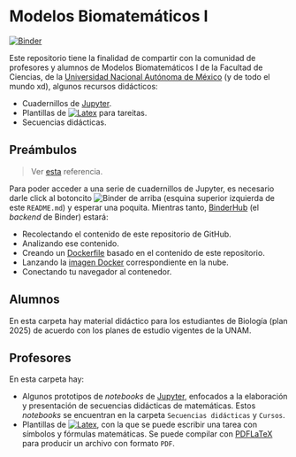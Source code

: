 # Modelos Biomatemáticos I

[![Binder](https://mybinder.org/badge_logo.svg)](https://mybinder.org/v2/gh/mijailo/modelos_biomatematicos/master)

Este repositorio tiene la finalidad de compartir con la comunidad de profesores y alumnos de Modelos Biomatemáticos I de la Facultad de Ciencias, de la [Universidad Nacional Autónoma de México](https://www.unam.mx/) (y de todo el mundo xd), algunos recursos didácticos:

- Cuadernillos de [Jupyter](https://jupyter.org/).
- Plantillas de [![Latex](https://wikimedia.org/api/rest_v1/media/math/render/svg/45c5b62b0f454f4ed8caa486d6d3cd0e0c065232)](https://es.wikipedia.org/wiki/TeX) para tareitas.
- Secuencias didácticas.

## Preámbulos

> Ver [esta](https://github.com/alan-turing-institute/the-turing-way/blob/main/workshops/boost-research-reproducibility-binder/workshop-presentations/zero-to-binder-python.md) referencia.

Para poder acceder a una serie de cuadernillos de Jupyter, es necesario darle click al botoncito ![Binder](https://mybinder.org/badge_logo.svg) de arriba (esquina superior izquierda de este `README.md`) y esperar una poquita. Mientras tanto, [BinderHub](https://binderhub.readthedocs.io/en/latest/index.html) (el _backend_ de Binder) estará:

- Recolectando el contenido de este repositorio de GitHub.
- Analizando ese contenido.
- Creando un [Dockerfile](https://docs.docker.com/engine/reference/builder/) basado en el contenido de este repositorio.
- Lanzando la [imagen Docker](https://docs.docker.com/engine/reference/commandline/images/) correspondiente en la nube.
- Conectando tu navegador al contenedor.

## Alumnos

En esta carpeta hay material didáctico para los estudiantes de Biología (plan 2025) de acuerdo con los planes de estudio vigentes de la UNAM.

## Profesores

En esta carpeta hay:

* Algunos prototipos de _notebooks_ de [Jupyter](https://jupyter4edu.github.io/jupyter-edu-book/), enfocados a la elaboración y presentación de secuencias didácticas de matemáticas. Estos _notebooks_ se encuentran en la carpeta `Secuencias didácticas` y `Cursos`.
* Plantillas de [![Latex](https://wikimedia.org/api/rest_v1/media/math/render/svg/45c5b62b0f454f4ed8caa486d6d3cd0e0c065232)](https://es.wikipedia.org/wiki/TeX), con la que se puede escribir una tarea con símbolos y fórmulas matemáticas. Se puede compilar con [PDFLaTeX](https://miktex.org/) para producir un archivo con formato `PDF`.
